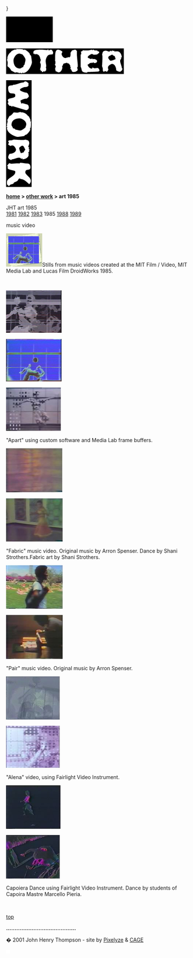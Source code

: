 }  

  

![](images/johnhenry1.gif)

![](images/tin_other.gif)

![](images/tin_work.gif)

**[home](index.html) > [other work](otherwork.html) > art 1985**

JHT art 1985  
[1981](art1981.html) [1982](art1982.html) [1983](art1983.html) 1985 [1988](art1988.html) [1989](art1989.html)

  
music video

![](images/art85t2.gif)Stills from music videos created at the MIT Film / Video, MIT Media Lab and Lucas Film DroidWorks 1985.

  

 

![](images/apart_01_mini.jpg)

![](images/apart_03_mini.jpg)

![](images/apart_05_mini.jpg)

"Apart" using custom software and Media Lab frame buffers.

![](images/fabric_mini.jpg)

![](images/fabric_shani_2_m.jpg)

"Fabric" music video. Original music by Arron Spenser. Dance by Shani Strothers.Fabric art by Shani Strothers.

![](images/pair_boston_m.jpg)

![](images/pair_room_m.jpg)

"Pair" music video. Original music by Arron Spenser.

![](images/alena_fair_light_1_mini.jpg)

![](images/alena_fair_light_2_mini.jpg)

"Alena" video, using Fairlight Video Instrument.

![](images/cap_fair_light_1_mini.jpg)

![](images/cap_fair_light_2_mini.jpg)

Capoiera Dance using Fairlight Video Instrument. Dance by students of Capoira Mastre Marcello Pieria.

 

[top](#topofpage)

**.........................................**

� 2001 John Henry Thompson - site by [Pixelyze](http://www.pixelyze.com/) & [CAGE](http://www.cage.nl/)

![](images/spacer.gif)